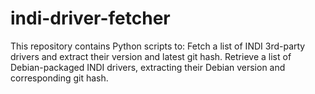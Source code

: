 # indi-driver-fetcher
This repository contains Python scripts to:  Fetch a list of INDI 3rd-party drivers and extract their version and latest git hash. Retrieve a list of Debian-packaged INDI drivers, extracting their Debian version and corresponding git hash.
